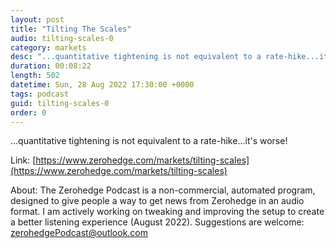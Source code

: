 ```yaml
---
layout: post
title: "Tilting The Scales"
audio: tilting-scales-0
category: markets
desc: "...quantitative tightening is not equivalent to a rate-hike...it's worse!"
duration: 00:08:22
length: 502
datetime: Sun, 28 Aug 2022 17:30:00 +0000
tags: podcast
guid: tilting-scales-0
order: 0
---
```

...quantitative tightening is not equivalent to a rate-hike...it's worse!

Link: [https://www.zerohedge.com/markets/tilting-scales](https://www.zerohedge.com/markets/tilting-scales)

About: The Zerohedge Podcast is a non-commercial, automated program, designed to give people a way to get news from Zerohedge in an audio format.  I am actively working on tweaking and improving the setup to create a better listening experience (August 2022).  Suggestions are welcome: [zerohedgePodcast@outlook.com](mailto:zerohedgePodcast@outlook.com)